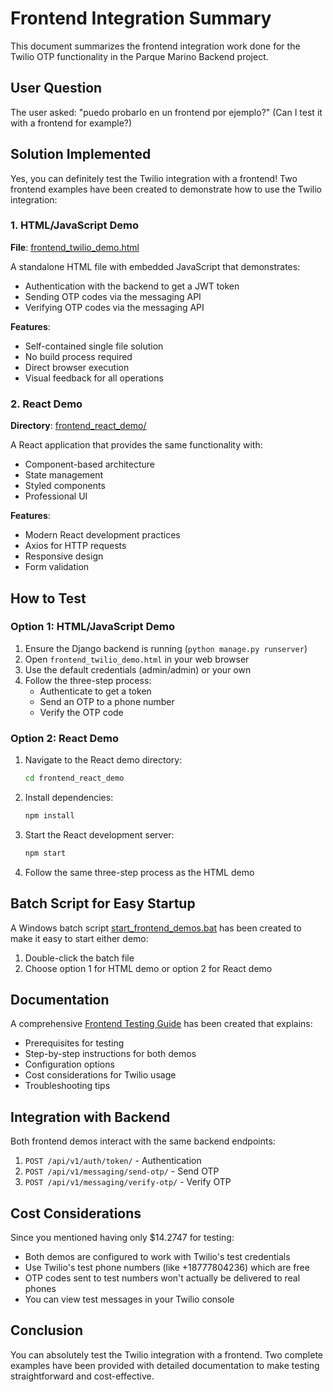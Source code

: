 # Frontend Integration Summary

This document summarizes the frontend integration work done for the Twilio OTP functionality in the Parque Marino Backend project.

## User Question

The user asked: "puedo probarlo en un frontend por ejemplo?" (Can I test it with a frontend for example?)

## Solution Implemented

Yes, you can definitely test the Twilio integration with a frontend! Two frontend examples have been created to demonstrate how to use the Twilio integration:

### 1. HTML/JavaScript Demo

**File**: [frontend_twilio_demo.html](frontend_twilio_demo.html)

A standalone HTML file with embedded JavaScript that demonstrates:
- Authentication with the backend to get a JWT token
- Sending OTP codes via the messaging API
- Verifying OTP codes via the messaging API

**Features**:
- Self-contained single file solution
- No build process required
- Direct browser execution
- Visual feedback for all operations

### 2. React Demo

**Directory**: [frontend_react_demo/](frontend_react_demo/)

A React application that provides the same functionality with:
- Component-based architecture
- State management
- Styled components
- Professional UI

**Features**:
- Modern React development practices
- Axios for HTTP requests
- Responsive design
- Form validation

## How to Test

### Option 1: HTML/JavaScript Demo

1. Ensure the Django backend is running (`python manage.py runserver`)
2. Open `frontend_twilio_demo.html` in your web browser
3. Use the default credentials (admin/admin) or your own
4. Follow the three-step process:
   - Authenticate to get a token
   - Send an OTP to a phone number
   - Verify the OTP code

### Option 2: React Demo

1. Navigate to the React demo directory:
   ```bash
   cd frontend_react_demo
   ```
2. Install dependencies:
   ```bash
   npm install
   ```
3. Start the React development server:
   ```bash
   npm start
   ```
4. Follow the same three-step process as the HTML demo

## Batch Script for Easy Startup

A Windows batch script [start_frontend_demos.bat](start_frontend_demos.bat) has been created to make it easy to start either demo:

1. Double-click the batch file
2. Choose option 1 for HTML demo or option 2 for React demo

## Documentation

A comprehensive [Frontend Testing Guide](FRONTEND_TESTING_GUIDE.md) has been created that explains:
- Prerequisites for testing
- Step-by-step instructions for both demos
- Configuration options
- Cost considerations for Twilio usage
- Troubleshooting tips

## Integration with Backend

Both frontend demos interact with the same backend endpoints:
1. `POST /api/v1/auth/token/` - Authentication
2. `POST /api/v1/messaging/send-otp/` - Send OTP
3. `POST /api/v1/messaging/verify-otp/` - Verify OTP

## Cost Considerations

Since you mentioned having only $14.2747 for testing:
- Both demos are configured to work with Twilio's test credentials
- Use Twilio's test phone numbers (like +18777804236) which are free
- OTP codes sent to test numbers won't actually be delivered to real phones
- You can view test messages in your Twilio console

## Conclusion

You can absolutely test the Twilio integration with a frontend. Two complete examples have been provided with detailed documentation to make testing straightforward and cost-effective.